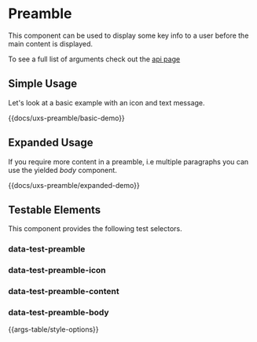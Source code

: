 # Preamble

This component can be used to display some key info to a user before the main content is displayed.

To see a full list of arguments check out the [api page](../api/components/uxs-preamble)

## Simple Usage

Let's look at a basic example with an icon and text message.

{{docs/uxs-preamble/basic-demo}}

## Expanded Usage

If you require more content in a preamble, i.e multiple paragraphs you can use the yielded _body_ component.

{{docs/uxs-preamble/expanded-demo}}

## Testable Elements

This component provides the following test selectors.

### data-test-preamble

### data-test-preamble-icon

### data-test-preamble-content

### data-test-preamble-body

{{args-table/style-options}}
